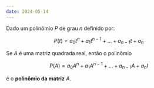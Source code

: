 ```yaml
---
date: 2024-05-14
---
```


Dado um polinômio $P$ de grau $n$ definido por:

$$
P(t) = a_0t^n + a_1t^{n-1} + \dots + a_{n-1} t + a_n
$$

Se $A$ é uma matriz quadrada real, então o polinômio

$$
P(A) = a_0A^n + a_1A^{n-1} + \dots + a_{n-1} A + a_n I
$$

é o **polinômio da matriz** $A$.